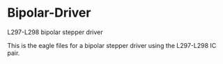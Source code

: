 # Bipolar-Driver
L297-L298 bipolar stepper driver

This is the eagle files for a bipolar stepper driver using the L297-L298 IC pair.
